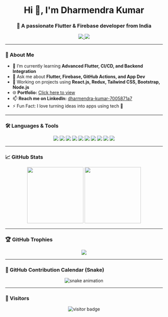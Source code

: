 <h1 align="center">Hi 👋, I'm Dharmendra Kumar</h1>
<h3 align="center">🚀 A passionate Flutter & Firebase developer from India</h3>

<p align="center">
  <a href="https://portfolio-eight-flame-6uni0kby1a.vercel.app/" target="_blank">
    <img src="https://img.shields.io/badge/Portfolio-Visit-blue?style=for-the-badge&logo=vercel" />
  </a>
  <a href="https://www.linkedin.com/in/dharmendra-kumar-7005871a7/" target="_blank">
    <img src="https://img.shields.io/badge/LinkedIn-Follow-blue?style=for-the-badge&logo=linkedin" />
  </a>
</p>

---

### 🧠 About Me

- 🌱 I’m currently learning **Advanced Flutter, CI/CD, and Backend Integration**
- 💬 Ask me about **Flutter, Firebase, GitHub Actions, and App Dev**
- 🔧 Working on projects using **React.js, Redux, Tailwind CSS, Bootstrap, Node.js**
- 🌐 **Portfolio:** [Click here to view](https://portfolio-eight-flame-6uni0kby1a.vercel.app/)
- 📫 **Reach me on LinkedIn:** [dharmendra-kumar-7005871a7](https://www.linkedin.com/in/dharmendra-kumar-7005871a7/)
- ⚡ Fun Fact: I love turning ideas into apps using tech 🚀

---

### 🛠️ Languages & Tools

<p align="center">
  <img src="https://img.shields.io/badge/Flutter-02569B?style=for-the-badge&logo=flutter&logoColor=white" />
  <img src="https://img.shields.io/badge/Dart-0175C2?style=for-the-badge&logo=dart&logoColor=white" />
  <img src="https://img.shields.io/badge/Firebase-FFCA28?style=for-the-badge&logo=firebase&logoColor=black" />
  <img src="https://img.shields.io/badge/React-20232A?style=for-the-badge&logo=react&logoColor=61DAFB" />
  <img src="https://img.shields.io/badge/Redux-593D88?style=for-the-badge&logo=redux&logoColor=white" />
  <img src="https://img.shields.io/badge/Tailwind-38B2AC?style=for-the-badge&logo=tailwind-css&logoColor=white" />
  <img src="https://img.shields.io/badge/Bootstrap-563D7C?style=for-the-badge&logo=bootstrap&logoColor=white" />
  <img src="https://img.shields.io/badge/Node.js-339933?style=for-the-badge&logo=nodedotjs&logoColor=white" />
  <img src="https://img.shields.io/badge/GitHub-100000?style=for-the-badge&logo=github&logoColor=white" />
  <img src="https://img.shields.io/badge/VSCode-007ACC?style=for-the-badge&logo=visual-studio-code&logoColor=white" />
</p>

---

### 📈 GitHub Stats

<p align="center">
  <img src="https://github-readme-stats.vercel.app/api?username=Dharmendra-Kumar148&show_icons=true&theme=github_dark&count_private=true&cache_seconds=86400" height="180" />
  <img src="https://streak-stats.demolab.com?user=Dharmendra-Kumar148&theme=github-dark-blue&hide_border=false&cache_seconds=86400" height="180" />
</p>

---

### 🏆 GitHub Trophies

<p align="center">
  <img src="https://github-profile-trophy.vercel.app/?username=Dharmendra-Kumar148&theme=monokai&no-frame=true&title=Stars,Commits,Followers,PullRequest,Repositories&cache_seconds=86400" />
</p>

---

### 📅 GitHub Contribution Calendar (Snake)

<p align="center">
  <img src="https://github.com/Dharmendra-Kumar148/Dharmendra-Kumar148/raw/output/github-contribution-grid-snake.svg" alt="snake animation" />
</p>

---

### 📍 Visitors

<p align="center">
  <img src="https://komarev.com/ghpvc/?username=Dharmendra-Kumar148&label=Profile%20views&color=0e75b6&style=flat" alt="visitor badge"/>
</p>
